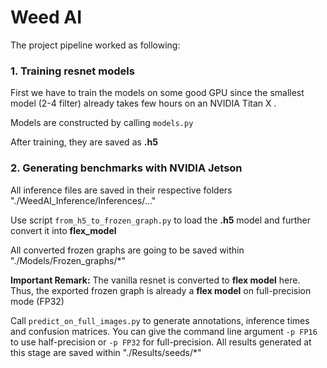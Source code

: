 # Weed AI

The project pipeline worked as following:


### 1. Training resnet models

First we have to train the models on some good GPU since the smallest model (2-4 filter) already takes few hours on an NVIDIA Titan X .

Models are constructed by calling `models.py`

After training, they are saved as **.h5**

### 2. Generating benchmarks with NVIDIA Jetson

All inference files are saved in their respective folders "./WeedAI_Inference/Inferences/..."

Use script `from_h5_to_frozen_graph.py` to load the **.h5** model and further convert it into **flex_model**

All converted frozen graphs are going to be saved within "./Models/Frozen_graphs/*"

**Important Remark:** The vanilla resnet is converted to **flex model** here. Thus, the exported frozen graph is already a **flex model** on full-precision mode (FP32)

Call `predict_on_full_images.py` to generate annotations, inference times and confusion matrices. You can give the command line argument `-p FP16` to use half-precision or `-p FP32` for full-precision. All results generated at this stage are saved within "./Results/seeds/*"

